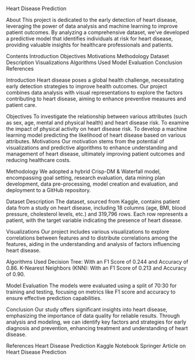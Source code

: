 Heart Disease Prediction

About
This project is dedicated to the early detection of heart disease, leveraging the power of data analysis and machine learning to improve patient outcomes. By analyzing a comprehensive dataset, we've developed a predictive model that identifies individuals at risk for heart disease, providing valuable insights for healthcare professionals and patients.

Contents
Introduction
Objectives
Motivations
Methodology
Dataset Description
Visualizations
Algorithms Used
Model Evaluation
Conclusion
References

Introduction
Heart disease poses a global health challenge, necessitating early detection strategies to improve health outcomes. Our project combines data analysis with visual representations to explore the factors contributing to heart disease, aiming to enhance preventive measures and patient care.

Objectives
To investigate the relationship between various attributes (such as sex, age, mental and physical health) and heart disease risk.
To examine the impact of physical activity on heart disease risk.
To develop a machine learning model predicting the likelihood of heart disease based on various attributes.
Motivations
Our motivation stems from the potential of visualizations and predictive algorithms to enhance understanding and management of heart disease, ultimately improving patient outcomes and reducing healthcare costs.

Methodology
We adopted a hybrid Crisp-DM & Waterfall model, encompassing goal setting, research evaluation, data mining plan development, data pre-processing, model creation and evaluation, and deployment to a GitHub repository.

Dataset Description
The dataset, sourced from Kaggle, contains patient data from a study on heart disease, including 18 columns (age, BMI, blood pressure, cholesterol levels, etc.) and 319,796 rows. Each row represents a patient, with the target variable indicating the presence of heart disease.

Visualizations
Our project includes various visualizations to explore correlations between features and to distribute correlations among the features, aiding in the understanding and analysis of factors influencing heart disease.

Algorithms Used
Decision Tree: With an F1 Score of 0.244 and Accuracy of 0.86.
K-Nearest Neighbors (KNN): With an F1 Score of 0.213 and Accuracy of 0.90.

Model Evaluation
The models were evaluated using a split of 70:30 for training and testing, focusing on metrics like F1 score and accuracy to ensure effective prediction capabilities.

Conclusion
Our study offers significant insights into heart disease, emphasizing the importance of data quality for reliable results. Through analysis and modeling, we can identify key factors and strategies for early diagnosis and prevention, enhancing treatment and understanding of heart disease.

References
Heart Disease Prediction Kaggle Notebook
Springer Article on Heart Disease Prediction
